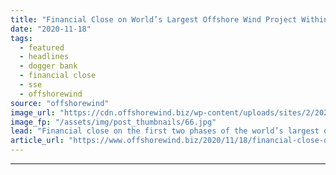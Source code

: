 ```yaml
---
title: "Financial Close on World’s Largest Offshore Wind Project Within Days"
date: "2020-11-18"
tags: 
  - featured
  - headlines
  - dogger bank
  - financial close
  - sse
  - offshorewind
source: "offshorewind"
image_url: "https://cdn.offshorewind.biz/wp-content/uploads/sites/2/2020/11/18102331/Financial-Close-on-Worlds-Largest-Offshore-Wind-Project-Within-Days.jpg"
image_fp: "/assets/img/post_thumbnails/66.jpg"
lead: "Financial close on the first two phases of the world’s largest offshore wind farm"
article_url: "https://www.offshorewind.biz/2020/11/18/financial-close-on-worlds-largest-offshore-wind-project-within-days/"
---
```


---
